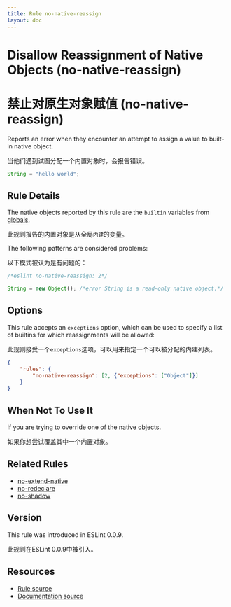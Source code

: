 ```yaml
---
title: Rule no-native-reassign
layout: doc
---
```

<!-- Note: No pull requests accepted for this file. See README.md in the root directory for details. -->
# Disallow Reassignment of Native Objects (no-native-reassign)

# 禁止对原生对象赋值 (no-native-reassign)

Reports an error when they encounter an attempt to assign a value to built-in native object.

当他们遇到试图分配一个内置对象时，会报告错误。

```js
String = "hello world";
```

## Rule Details

The native objects reported by this rule are the `builtin` variables from [globals](https://github.com/sindresorhus/globals/).

此规则报告的内置对象是从全局`内建`的变量。 

The following patterns are considered problems:

以下模式被认为是有问题的：

```js
/*eslint no-native-reassign: 2*/

String = new Object(); /*error String is a read-only native object.*/
```

## Options

This rule accepts an `exceptions` option, which can be used to specify a list of builtins for which reassignments will be allowed:

此规则接受一个`exceptions`选项，可以用来指定一个可以被分配的内建列表。

```json
{
    "rules": {
        "no-native-reassign": [2, {"exceptions": ["Object"]}]
    }
}
```

## When Not To Use It

If you are trying to override one of the native objects.

如果你想尝试覆盖其中一个内置对象。

## Related Rules

* [no-extend-native](no-extend-native)
* [no-redeclare](no-redeclare)
* [no-shadow](no-shadow)

## Version

This rule was introduced in ESLint 0.0.9.

此规则在ESLint 0.0.9中被引入。

## Resources

* [Rule source](https://github.com/eslint/eslint/tree/master/lib/rules/no-native-reassign.js)
* [Documentation source](https://github.com/eslint/eslint/tree/master/docs/rules/no-native-reassign.md)
